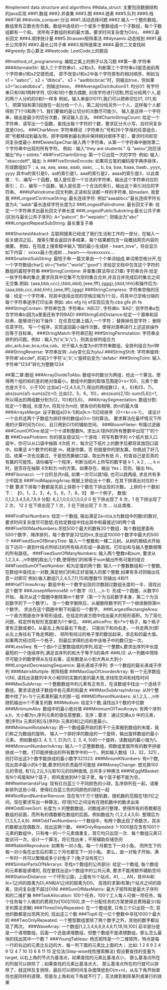 #implement data structure and algorithms 
##data_struct: 主要包括数据结构的java实现 
###1.数组 
###2.并查集
###3.图 
###4.链表 
###5.队列 
###6.栈 
###7.树 
##divide_conquer:分治 
###1.活动选择问题 
###2.输入一个整形数组，数组里有正数也有负数。数组中连续的一个或多个整数组成一个子数组，每个子数组都有一个和。 求所有子数组的和的最大值。要求时间复杂度为O(n)。 
###3.最长回文 
###4.顺序统计量 
###5.Strassen矩阵乘法 
##dynamic:动态规划 
###1.最长公共序列 
###2.最长公共子串 
###3.矩阵链乘法 
###4.最优二叉查找树 
##greedy:贪心算法 
##leetcode: LeetCode上的题目 

##method_of_programming: 编程之美上的例子以及习题 
##第一章:字符串 
###AlternateStr: 
输入三个字符串s1、s2和s3，判断第三个字符串s3是否由前两个字符串s1和s2交错而成， 即不改变s1和s2中各个字符原有的相对顺序，例如当s1 = “aabcc”，s2 = “dbbca”， s3 = “aadbbcbcac”时，则输出true，但如果s3=“accabdbbca”，则输出false。 
###AverageDistribution01:
均分01: 有字符串只有0和1两种字符, 切0和1的个数为偶数, 对改字符进行切割,然后分给两个人,是的两个人分的的0和1一样多 例如，输入串是010111,我们可以把串切位01, 011,和1， 把第1段和第3段放在一起分给一个人，第二段分给另外一个人，这样每个人都得到了1个0和两个1。我们要做的是让切分的次数尽可能少。 输入是这样一个字符串，输出是最少的切分次数，保证输入合法。 
###CharInStringCount:
给定一个字符串，请写出一个函数，查找出每个字符的个数，要求区分大小写，且时间复杂度是O(n)。 
###CharMove:
字符串移动（字符串为’’号和26个字母的任意组合，把’’号都移动到最左侧，把字母移到最右侧并保持相对顺序不变），要求时间和空间复杂度最小 ###DeleteSpeChar:输入两个字符串，从第一个字符串中删除第二个字符串中出现的所有字符。 例如：输入"they are students." 与 “aeiou”,则应该输出“thy r stdnts.” 
###FirstCharInString:
第一个只出现一次的字符: 例如: 输入: "abaccdeff", 输出: b 
###FiveStrokeEncode:
如果将五笔的编码按字典序排序，形成数组如下：a, aa, aaa, aaaa, aaab, aaac, ..., b, ba, baa, baaa, baab...yyyx, yyyy 其中a的索引是0，aa的索引是1，aaa的索引是2，aaaa的索引是3，以此类推： 1）、编写一个函数，输入是任意一个合法的字符串，输出这个字符串对应的索引； 2）、编写一个函数，输入是任意一个合法的索引，输出这个索引对应的字符串。 ###IsPalindrome:回文判断,正读和反读都一样的字符串, 如madam, 我爱我 
###LongestContinueString:
最长连续字符: 例如"aaaabbcc"最长连续字符长度为4; "aabb"最长连续字符长度为2 
###LongestPalindrome:
最长回文子串: 给定一个字符串求出最长回文子串长度 ###LongestPublicSubstring:最长公共子串(区别与最长公共子序列): A="pabcni", B="wepiabc"; 则输出为"abc" 
###LongestRepeatSubString:
最长重复子串 

###ShortestAbstract:
互联网搜素已经成了我们生活和工作的一部分，在输入一些关键词之后， 搜索引擎会返回许多结果，每个结果都包含一段概括网页内容的摘要。 例如，在百度上搜索框中输入“图的最小生成树 - heart_love”，将会显示如下内容： xxxxx最小生成树.....heart——lovexxxxxx.... 
###SmallestSubString:
最短子串:一篇文章由一个个单词组成,单词用空格分开,在一个字符数组char[] str={"hello","world","good"} 求给定文档中包含这个字符的数组的最短字符串 
###StringCombine:
并查集(算法导论21章) 字符串合并:给定一些字符串的集合,要求将其中交集不为空的集合合并,并且合并完成后的集合之间无交集.例如: {aaa,bbb,ccc},{bbb,ddd},{eee,fff},{ggg},{ddd,hhh}和操作后为: {aaa,bbb,ccc,ddd,hhh},{eee,fff},{ggg} ###StringCompress:
字符串空格的压缩：给定一个字符串，将其中连续出现的空格压缩为1个后，将其中已空格分隔的每个字符串逆序打印出来 例如: abc efg hij ef实现后变为:cba gfe jih fe 
###StringContain:
字符串包含: 字符串a: 'ABCD'; 字符串b: 'BAD'; 则字符串a包含字符串b(因为a里面还有字符BAD) ###StringEditDistance:给定一个源串和目标串，能够进行如下操作： 在任意位置上插入一个字符； 替换掉任意字符； 删除任意字符。 写一个程序，实现返回最小操作次数，使得对源串进行上述这些操作后等于目标串。 ###StringMatch:字符串匹配 
###StringPermutation:
字符串全排列的问题。例如：输入为{‘a’,’b’,’c’}，则其全排列组合为abc,acb,bac,bca,cba,cab。对于输入长度为n的字符串数组，全排列组合为n!种 
###StringReverse:
字符串反转: July变化后为yluJ 
###StringShift:
字符串旋转: 字符串'abcdef', 的前3个字符'a','b','c'旋转后变为:'defabc' 
###StringToInt:
输入字符串"1234"转化为整数1234

##第二章:数组 
###ArrayDivideToAbs:
数组中的数分为两组，给出一个算法，使得两个组的和的差的绝对值最小。数组中的数的取值范围是0<x<100，元素个数也是大于0，小于100 比如a[]={2,4,5,6,7},得出的两组数{2，4,，6}和{5，7}，abs(sum(a1)-sum(a2))=0; 比如{2，5，6，10}，abs(sum(2,10)-sum(5,6))=1,所以得出的两组数分别为{2，10}和{5,6}。 
###ArraySegmentation:
数组分割: 给定一个数组, 长度为n, 将其分为m份, 使各份的和相等, 求m的最大值 
###ArraysMerge:
设子数组a[0:k-1]和a[k:n-1]已经排序（0<=k<=n-1）。 请设计一个合并这两个子数组为排好序的数组a[0:n-1]的算法。 要求算法在最坏情况下所用的计算时间为O(n)，且只用到O(1)的辅助空间。 
###BloomFileter:
布隆过滤器 ###CountOfOne:给定一个十进制整数N，求出从1到N的所有整数中出现"1"的个数 
###DrawProblem:
你的朋友提议玩一个游戏：将写有数字的 n个纸片放入口袋中，你可以从口袋中抽取 4次纸 片，每次记下纸片上的数字后都将其放回口袋中。如果这 4个数字的和是 m，就是你赢，否 则就是你的朋友赢。你挑战了好几回，结果一次也没赢过，于是怒而撕破口袋，取出所有纸 片，检查自己是否真的有赢的可能性。请你编写一个程序，判断当纸片上所写的数字是 k 1 , k 2 , …, k n 时，是否存在抽取 4次和为 m的方案。如果存在，输出 Yes；否则，输出 No。 
###Fibonacci:
一个台阶总共n级, 如果一次可以跳1级, 也可以跳两级, 求总共有多少中跳法 ###FindMappingArray:根据上排给出十个数，在其下排填出对应的十个数 要求下排每个数都是先前上排那十个数在下排出现的次数。 上排的十个数如下： 【0，1，2，3，4，5，6，7，8，9】 举一个例子， 数值: 0,1,2,3,4,5,6,7,8,9 分配: 6,2,1,0,0,0,1,0,0,0 0 在下排出现了 6 次，1 在下排出现了 2 次， 12 2 在下排出现了 1 次，3 在下排出现了 0 次.... 以此类推..

###FindPairNumbers:
给定一个数组, 输出满足2a=b(a,b为数组中的数)的数对, 要求时间复杂度尽可能低;在给定数组中找出其中和最接近0的两个值 ###Five100MaxNumbers:寻找500个最大的数有20个数组，每个数组里面有500个数字，降序排列，每个数字是32位的int,求出这10000个数字中最大的500个 
###FixedSumOfBinaryTree:
输入一个整数和一棵二元树。从树的根结点开始往下访问一直到叶结点所经过的所有结点形成一条路径。打印出和与输入整数相等的所有路径。 
###FixedSumOfManyNumbers:
输入两个整数n和sum, 要求从1,2,3,4...,n中随机取出几个数,使得他们的和等于sum输出所有可能的组合 
###FixedSumOfTwoNumber:
和为定值的两个数: 输入一个整数数组和一个整数,在数组中查找出一对数,满足他们的和正好是输入的那个整数,如果有多对则输出任意一对即可 例如:输入数组[1,2,4,5,7,11,15]和整数15 则输出:4和11 
###HalfTimesArray:
数组中有一个数字出现的次数超过数组长度的一半，请找出这个数字 
###JosephRemoveM:
n个数字（0,1,…,n-1）形成一个圆圈，从数字0开始， 每次从这个圆圈中删除第m个数字（第一个为当前数字本身，第二个为当前数字的下一个数字）。 当一个数字删除后，从被删除数字的下一个继续删除第m个数字。 求出在这个圆圈中剩下的最后一个数字。 
###LargestRectangleArea:
一个直方图是由许多矩形组成，在给定的直方图中找出最大的矩形面积。为了简化问题，假定所有矩形宽度都为1个单位。 
###LatticePro:
有n*n个格子，每个格子里有正数或者0，从最左上角往最右下角走， 只能向下和向右走，一共走两次(即从左上角往右下角走两趟)， 把所有经过的格子里的数加起来，求总和的最大值。如果两次经过同一个格子， 则最后求得的总和中该格子中的数只加一次。 
###LessSeq:
有一个由n个正整数组成的序列,给定一个整数s,要求出序列中长度最短的一个连续序列,满足该序列的和大于等于S的条件 
###LIS:
从一列数中筛除尽可能少的数使得从左往右看，这些数是从小到大再从大到小 
###LongestDecreasingSequence:
最长递减子序列: 求一个数组的最长递减子序列 
###MatrixMultiple:
矩阵相乘 
###MaxGapOfUnorderArray:
有一个无序数组V[N], 请找出该数列中大小相邻的实数的差的最大值,求线性空间和线性时间 
###MaxSubArray:
一个整数数组中的元素有正有负，在该数组中找出一个连续子数组，要求该连续子数组中各元素的和最大 
###MaxSubArrayInArray:
从N个整数中找了(n-1)个元素乘积最大的那一组 
###MDifferentNumbers:
从1,2,3,...,n中随机输出m个不重复的数 
###Medium: 
给定3个数,请找出3个数的中位数 
###MinimumAbs:
数组中的最小绝对值 
###MinimumOfTwoArrays:
有两个序列a,b，大小都为n,序列元素的值任意整数，无序；要求：通过交换a,b 中的元素，使[序列a 元素的和]与[序列b 元素的和]之间的差最小。 
###MinimumRotateArray:
把一个数组最开始的若干个元素搬到数组的末尾，我们称之为数组的旋转。 输入一个排好序的数组的一个旋转，输出旋转数组的最小元素。 例如数组{3, 4, 5, 1, 2}为{1, 2, 3, 4, 5}的一个旋转，该数组的最小值为1。 
###MininumNumberInArray:
输入一个正整数数组，把数组里面所有的数字拼接排成一个数，打印能拼接出的所有数字中的一个。例如输入数组｛3，32，321｝，则打印出这3个数字能排成的最小数字321323. 
###MiniumKNumbers:
有n个数,找出其中最小的k个数,要求时间负责副尽可能低 
###MoneyChange:
想兑换100元的零钱, 有1元,2元,5元和10元的四种面值, 总共多少种换法 
###NEggMBasket:
有N个鸡蛋和M个篮子，把鸡蛋放到M个篮子里，每个篮子都不能为空。 
###NetherlandsFlag:
现有红白蓝三个不同颜色的小球，乱序排列在一起，请重新排列这些小球，使得红白蓝三色的同颜色的球在一起 
###NotRandNumberRemove:
现在有1千万个随机数，随机数的范围在1到1亿之间。现在要求写出一种算法，将1到1亿之间没有在随机数中的数求出来 
###OddEnenSort:
长度为 n 的整数数组，对数组进行整理，使得所有的奇数都在数组的前面，而所有的偶数都在数组的后面。例如数组为 {1,2,3,4,5,6}. 整理后为 {1,3,5,2,4,6}. ###OddTwoNumbers:一个数组中，有两个数出现了奇数次，其余的数都出现偶数次，找出这两个数。 
###OnlyRepeated:
1-1000放在含有1001个元素的数组中，只有唯一的一个元素值重复，其它均只出现一次．每个数组元素只能访问一次，设计一个算法，将它找出来；不用辅助存储空间 
###RabbitReproduce:
如果有一对小兔，每一个月都生下一对小兔， 而所生下的每一对小兔在出生后的第三个月也都生下一对小兔。 那么，由一对兔子开始，满一年时一共可以繁殖成多少对兔子？(兔子没有死亡) 
###SimilarPartsOfNArrarys:
寻找n个数组的公共部分: 给定一个数组, 每个数组的元素都是递增的, 现在要找出这n个数组中的公共元素, 要求不能用额外辅助空间 
###StationDistance:
一个环形公路，上面有Ｎ个站点，A1, ..., AN，其中Ai和Ai+1之间的距离为Di,AN和A1之间的距离为D0。 高效的求第i和第j个站点之间的距离，空间复杂度不超过O(N) 
###SumOfMaxMatrix:
最大子矩阵和是最大子序列和的二维扩展 
###TaskAllocation:
100个任务，100个工人每人可做一项任务，每个任务每个人做的的费用为t[100][100],求一个分配任务的方案使得总费用最少(匈牙利算法求解) 
###ThreeOnlyRepeated:
在一个数组里, 只有三个只出现一次, 其他的数都是出现两次的, 找出这三个数 ###TopK:在一亿个整数中寻找1000个最大的 
###TwoOnlyRepeated:
一个整型数组里除了两个数字之外，其他的数字都出现了两次。 
###WaveArray:
一个数组[1,2,3,4,6,8,9,4,8,11,18,19,100] 前半部分是是一个递增数组，后面一个还是递增数组，但整个数组不是递增数组，那么怎么最快的找出其中一个数？ 
###YoungTableau:
杨氏矩阵是一个二维矩阵，特点是每一行的右边的元素比左边的大，每一列下面的元素比上面的大； 比如: 1 2 8 9 2 4 9 12 4 7 10 13 6 8 11 15 定位法(Step-wise线性搜索解法) 假设要查找的变量为target, 以右上角的节点为基准点，如果查找的元素比基准点小， 那么基准点所在的列就可以排除了；如果查找的元素比基准点大， 那么基准点所在的行就可以排除了，就这样反复排除，最后可以把时间复杂度降低到O(m+n)，从左下角开始查找也是同样的道理，但是左上角和右下角就不行了，无法做到剔除某列或某行的效果